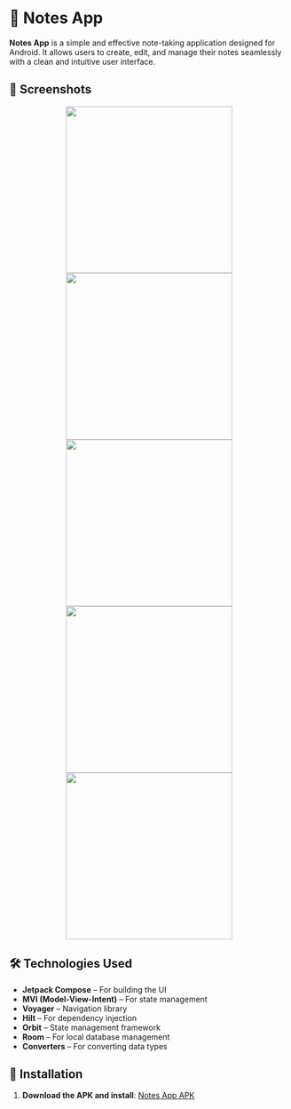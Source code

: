 # 📝 Notes App

**Notes App** is a simple and effective note-taking application designed for Android. It allows users to create, edit, and manage their notes seamlessly with a clean and intuitive user interface.

## 📱 Screenshots
<p align="center">
  <img src="./Screenshot_20241029_102538_Note App.jpg" width="300" />  
  <img src="./Screenshot_20241029_102625_Note App.jpg" width="300" />  
  <img src="./Screenshot_20241029_104139_Note App.jpg" width="300" />  
  <img src="./Screenshot_20241029_104143_Note App.jpg" width="300" />  
  <img src="./Screenshot_20241029_104310_Note App.jpg" width="300" />  
  
</p>

## 🛠️ Technologies Used  
- **Jetpack Compose** – For building the UI  
- **MVI (Model-View-Intent)** – For state management  
- **Voyager** – Navigation library  
- **Hilt** – For dependency injection  
- **Orbit** – State management framework  
- **Room** – For local database management  
- **Converters** – For converting data types  

## 📲 Installation  
1. **Download the APK and install**: [Notes App APK](https://github.com/BoburjonMurodov/NoteApp/releases/download/release/app-release.apk)  
